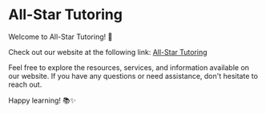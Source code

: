 # All-Star Tutoring

Welcome to All-Star Tutoring! 🌟

Check out our website at the following link: [All-Star Tutoring](https://659ba77a5fbe69258078c19c--beamish-tanuki-562543.netlify.app)

Feel free to explore the resources, services, and information available on our website. If you have any questions or need assistance, don't hesitate to reach out.

Happy learning! 📚✨
